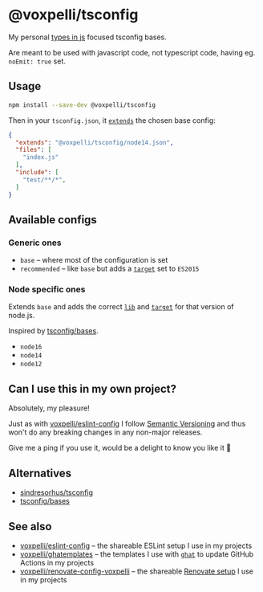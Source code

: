 # @voxpelli/tsconfig

My personal [types in js](https://github.com/voxpelli/types-in-js) focused tsconfig bases.

Are meant to be used with javascript code, not typescript code, having eg. `noEmit: true` set.

## Usage

```bash
npm install --save-dev @voxpelli/tsconfig
```

Then in your `tsconfig.json`, it [`extends`](https://www.typescriptlang.org/tsconfig#extends) the chosen base config:

```json
{
  "extends": "@voxpelli/tsconfig/node14.json",
  "files": [
    "index.js"
  ],
  "include": [
    "test/**/*",
  ]
}
```

## Available configs
### Generic ones

* `base` – where most of the configuration is set
* `recommended` – like `base` but adds a [`target`](https://www.typescriptlang.org/tsconfig#target) set to `ES2015`
### Node specific ones

Extends `base` and adds the correct [`lib`](https://www.typescriptlang.org/tsconfig#lib) and [`target`](https://www.typescriptlang.org/tsconfig#target) for that version of node.js.

Inspired by [tsconfig/bases](https://github.com/tsconfig/bases).

* `node16`
* `node14`
* `node12`
## Can I use this in my own project?

Absolutely, my pleasure!

Just as with [voxpelli/eslint-config](https://github.com/voxpelli/eslint-config) I follow [Semantic Versioning](https://semver.org/) and thus won't do any breaking changes in any non-major releases.

Give me a ping if you use it, would be a delight to know you like it 🙂

## Alternatives

* [sindresorhus/tsconfig](https://github.com/sindresorhus/tsconfig)
* [tsconfig/bases](https://github.com/tsconfig/bases)

## See also

* [voxpelli/eslint-config](https://github.com/voxpelli/eslint-config) – the shareable ESLint setup I use in my projects
* [voxpelli/ghatemplates](https://github.com/voxpelli/ghatemplates) – the templates I use with [`ghat`](https://github.com/fregante/ghat) to update GitHub Actions in my projects
* [voxpelli/renovate-config-voxpelli](https://github.com/voxpelli/renovate-config-voxpelli) – the shareable [Renovate setup](https://docs.renovatebot.com/config-presets/) I use in my projects
